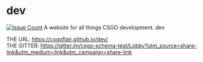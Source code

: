 # dev
[![Issue Count](https://codeclimate.com/github/CSGOFlair/dev/badges/issue_count.svg)](https://codeclimate.com/github/CSGOFlair/dev)
A website for all things CSGO development.
dev

THE URL: https://csgoflair.github.io/dev/
<br/>
THE GITTER: https://gitter.im/csgo-schema-test/Lobby?utm_source=share-link&utm_medium=link&utm_campaign=share-link
